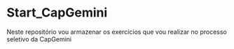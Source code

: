 # Start_CapGemini
Neste repositório vou armazenar os exercícios que vou realizar no processo seletivo da CapGemini
